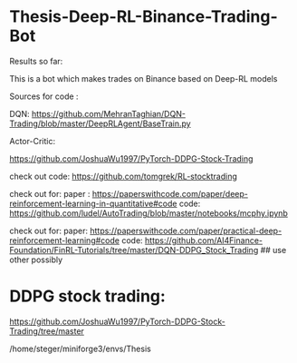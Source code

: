 # Thesis-Deep-RL-Binance-Trading-Bot

Results so far: 



This is a bot which makes trades on Binance based on Deep-RL models

Sources for code :

DQN: 
https://github.com/MehranTaghian/DQN-Trading/blob/master/DeepRLAgent/BaseTrain.py

Actor-Critic:

https://github.com/JoshuaWu1997/PyTorch-DDPG-Stock-Trading

check out code: https://github.com/tomgrek/RL-stocktrading

check out for:
paper : https://paperswithcode.com/paper/deep-reinforcement-learning-in-quantitative#code
code: https://github.com/ludel/AutoTrading/blob/master/notebooks/mcphy.ipynb

check out for:
paper: https://paperswithcode.com/paper/practical-deep-reinforcement-learning#code
code: https://github.com/AI4Finance-Foundation/FinRL-Tutorials/tree/master/DQN-DDPG_Stock_Trading ## use other possibly

# DDPG stock trading:

https://github.com/JoshuaWu1997/PyTorch-DDPG-Stock-Trading/tree/master

/home/steger/miniforge3/envs/Thesis